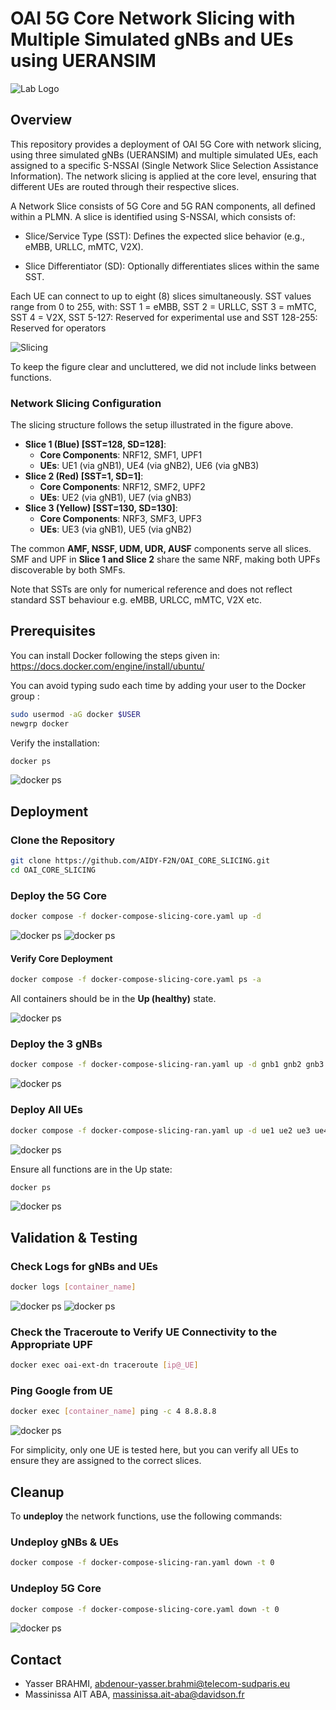 # OAI 5G Core Network Slicing with Multiple Simulated gNBs and UEs using UERANSIM
![Lab Logo](fig/logo_aidy_f2n.png)
## Overview

This repository provides a deployment of OAI 5G Core with network slicing, using three simulated gNBs (UERANSIM) and multiple simulated UEs, each assigned to a specific S-NSSAI (Single Network Slice Selection Assistance Information). The network slicing is applied at the core level, ensuring that different UEs are routed through their respective slices.

A Network Slice consists of 5G Core and 5G RAN components, all defined within a PLMN. A slice is identified using S-NSSAI, which consists of:

- Slice/Service Type (SST): Defines the expected slice behavior (e.g., eMBB, URLLC, mMTC, V2X).

- Slice Differentiator (SD): Optionally differentiates slices within the same SST.

Each UE can connect to up to eight (8) slices simultaneously. SST values range from 0 to 255, with: SST 1 = eMBB, SST 2 = URLLC, SST 3 = mMTC, SST 4 = V2X, SST 5-127: Reserved for experimental use and SST 128-255: Reserved for operators

![Slicing](fig/slicing.png)

To keep the figure clear and uncluttered, we did not include links between functions.

### **Network Slicing Configuration**

The slicing structure follows the setup illustrated in the figure above.

- **Slice 1 (Blue) [SST=128, SD=128]**:
  - **Core Components**: NRF12, SMF1, UPF1
  - **UEs**: UE1 (via gNB1), UE4 (via gNB2), UE6 (via gNB3)
- **Slice 2 (Red) [SST=1, SD=1]**:
  - **Core Components**: NRF12, SMF2, UPF2
  - **UEs**: UE2 (via gNB1), UE7 (via gNB3)
- **Slice 3 (Yellow) [SST=130, SD=130]**:
  - **Core Components**: NRF3, SMF3, UPF3
  - **UEs**: UE3 (via gNB1), UE5 (via gNB2)

The common **AMF, NSSF, UDM, UDR, AUSF** components serve all slices. SMF and UPF in **Slice 1 and Slice 2** share the same NRF, making both UPFs discoverable by both SMFs.

Note that SSTs are only for numerical reference and does not reflect standard SST behaviour e.g. eMBB, URLCC, mMTC, V2X etc.

## Prerequisites

You can install Docker following the steps given in: https://docs.docker.com/engine/install/ubuntu/

You can avoid typing sudo each time by adding your user to the Docker group : 
```bash
sudo usermod -aG docker $USER 
newgrp docker
```
Verify the installation:

```bash
docker ps
```
![docker ps](fig/ps.png)


## Deployment

### **Clone the Repository**

```bash
git clone https://github.com/AIDY-F2N/OAI_CORE_SLICING.git
cd OAI_CORE_SLICING
```

### **Deploy the 5G Core**

```bash
docker compose -f docker-compose-slicing-core.yaml up -d
```
![docker ps](fig/core-1.png)
![docker ps](fig/core-2.png)

#### **Verify Core Deployment**

```bash
docker compose -f docker-compose-slicing-core.yaml ps -a
```
All containers should be in the **Up (healthy)** state.

![docker ps](fig/test-core.png)


### **Deploy the 3 gNBs**

```bash
docker compose -f docker-compose-slicing-ran.yaml up -d gnb1 gnb2 gnb3
```
![docker ps](fig/gnbs.png)

### **Deploy All UEs**

```bash
docker compose -f docker-compose-slicing-ran.yaml up -d ue1 ue2 ue3 ue4 ue5 ue6 ue7
```
![docker ps](fig/ues.png)

Ensure all functions are in the Up state:

```bash
docker ps
```
![docker ps](fig/all.png)


## **Validation & Testing**

### **Check Logs for gNBs and UEs**

```bash
docker logs [container_name]
```
![docker ps](fig/logs-gnb1.png)
![docker ps](fig/logs-ue1.png)

### **Check the Traceroute to Verify UE Connectivity to the Appropriate UPF**

```bash
docker exec oai-ext-dn traceroute [ip@_UE]
```

### **Ping Google from UE**

```bash
docker exec [container_name] ping -c 4 8.8.8.8
```
![docker ps](fig/test-ue1.png)

For simplicity, only one UE is tested here, but you can verify all UEs to ensure they are assigned to the correct slices.

## **Cleanup**

To **undeploy** the network functions, use the following commands:

### **Undeploy gNBs & UEs**

```bash
docker compose -f docker-compose-slicing-ran.yaml down -t 0
```

### **Undeploy 5G Core**

```bash
docker compose -f docker-compose-slicing-core.yaml down -t 0
```
![docker ps](fig/undeploy.png)


## **Contact**
- Yasser BRAHMI, abdenour-yasser.brahmi@telecom-sudparis.eu
- Massinissa AIT ABA, massinissa.ait-aba@davidson.fr